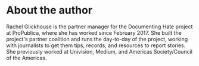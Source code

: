 # About the author

Rachel Glickhouse is the partner manager for the Documenting Hate project at ProPublica, where she has worked since February 2017. She built the project's partner coalition and runs the day-to-day of the project, working with journalists to get them tips, records, and resources to report stories. She previously worked at Univision, Medium, and Americas Society/Council of the Americas.

